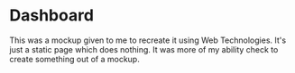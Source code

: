 # Dashboard
This was a mockup given to me to recreate it using Web Technologies. It's just a static page which does nothing. It was more of my ability check to create something out of a mockup.
